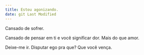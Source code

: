 ```yaml
---
title: Estou agonizando.
date: git Last Modified
---
```


Cansado de sofrer.

Cansado de pensar em ti e você significar dor. Mais do que amor.

Deixe-me ir.
Disputar ego pra que? Que você vença.
